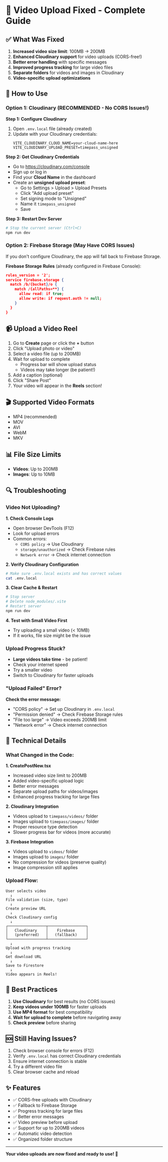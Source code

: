 # 🎥 Video Upload Fixed - Complete Guide

## ✅ What Was Fixed

1. **Increased video size limit**: 100MB → 200MB
2. **Enhanced Cloudinary support** for video uploads (CORS-free!)
3. **Better error handling** with specific messages
4. **Improved progress tracking** for large video files
5. **Separate folders** for videos and images in Cloudinary
6. **Video-specific upload optimizations**

## 🚀 How to Use

### Option 1: Cloudinary (RECOMMENDED - No CORS Issues!)

**Step 1: Configure Cloudinary**
1. Open `.env.local` file (already created)
2. Update with your Cloudinary credentials:
   ```
   VITE_CLOUDINARY_CLOUD_NAME=your-cloud-name-here
   VITE_CLOUDINARY_UPLOAD_PRESET=timepass_unsigned
   ```

**Step 2: Get Cloudinary Credentials**
- Go to https://cloudinary.com/console
- Sign up or log in
- Find your **Cloud Name** in the dashboard
- Create an **unsigned upload preset**:
  - Go to Settings > Upload > Upload Presets
  - Click "Add upload preset"
  - Set signing mode to "Unsigned"
  - Name it `timepass_unsigned`
  - Save

**Step 3: Restart Dev Server**
```bash
# Stop the current server (Ctrl+C)
npm run dev
```

### Option 2: Firebase Storage (May Have CORS Issues)

If you don't configure Cloudinary, the app will fall back to Firebase Storage.

**Firebase Storage Rules** (already configured in Firebase Console):
```json
rules_version = '2';
service firebase.storage {
  match /b/{bucket}/o {
    match /{allPaths=**} {
      allow read: if true;
      allow write: if request.auth != null;
    }
  }
}
```

## 📹 Upload a Video Reel

1. Go to **Create** page or click the **+** button
2. Click "Upload photo or video"
3. Select a video file (up to 200MB)
4. Wait for upload to complete
   - Progress bar will show upload status
   - Videos may take longer (be patient!)
5. Add a caption (optional)
6. Click "Share Post"
7. Your video will appear in the **Reels** section!

## 🎬 Supported Video Formats

- MP4 (recommended)
- MOV
- AVI
- WebM
- MKV

## 📊 File Size Limits

- **Videos**: Up to 200MB
- **Images**: Up to 10MB

## 🔍 Troubleshooting

### Video Not Uploading?

**1. Check Console Logs**
- Open browser DevTools (F12)
- Look for upload errors
- Common errors:
  - `CORS policy` → Use Cloudinary
  - `storage/unauthorized` → Check Firebase rules
  - `Network error` → Check internet connection

**2. Verify Cloudinary Configuration**
```bash
# Make sure .env.local exists and has correct values
cat .env.local
```

**3. Clear Cache & Restart**
```bash
# Stop server
# Delete node_modules/.vite
# Restart server
npm run dev
```

**4. Test with Small Video First**
- Try uploading a small video (< 10MB)
- If it works, file size might be the issue

### Upload Progress Stuck?

- **Large videos take time** - be patient!
- Check your internet speed
- Try a smaller video
- Switch to Cloudinary for faster uploads

### "Upload Failed" Error?

**Check the error message:**
- "CORS policy" → Set up Cloudinary in `.env.local`
- "Permission denied" → Check Firebase Storage rules
- "File too large" → Video exceeds 200MB limit
- "Network error" → Check internet connection

## 📝 Technical Details

### What Changed in the Code:

**1. CreatePostNew.tsx**
- Increased video size limit to 200MB
- Added video-specific upload logic
- Better error messages
- Separate upload paths for videos/images
- Enhanced progress tracking for large files

**2. Cloudinary Integration**
- Videos upload to `timepass/videos/` folder
- Images upload to `timepass/images/` folder
- Proper resource type detection
- Slower progress bar for videos (more accurate)

**3. Firebase Integration**
- Videos upload to `videos/` folder
- Images upload to `images/` folder
- No compression for videos (preserve quality)
- Image compression still applies

### Upload Flow:

```
User selects video
  ↓
File validation (size, type)
  ↓
Create preview URL
  ↓
Check Cloudinary config
  ↓
┌─────────────────┬─────────────────┐
│   Cloudinary    │    Firebase     │
│   (preferred)   │   (fallback)    │
└─────────────────┴─────────────────┘
  ↓
Upload with progress tracking
  ↓
Get download URL
  ↓
Save to Firestore
  ↓
Video appears in Reels!
```

## 🎯 Best Practices

1. **Use Cloudinary** for best results (no CORS issues)
2. **Keep videos under 100MB** for faster uploads
3. **Use MP4 format** for best compatibility
4. **Wait for upload to complete** before navigating away
5. **Check preview** before sharing

## 🆘 Still Having Issues?

1. Check browser console for errors (F12)
2. Verify `.env.local` has correct Cloudinary credentials
3. Ensure internet connection is stable
4. Try a different video file
5. Clear browser cache and reload

## ✨ Features

- ✅ CORS-free uploads with Cloudinary
- ✅ Fallback to Firebase Storage
- ✅ Progress tracking for large files
- ✅ Better error messages
- ✅ Video preview before upload
- ✅ Support for up to 200MB videos
- ✅ Automatic video detection
- ✅ Organized folder structure

---

**Your video uploads are now fixed and ready to use! 🎉**

